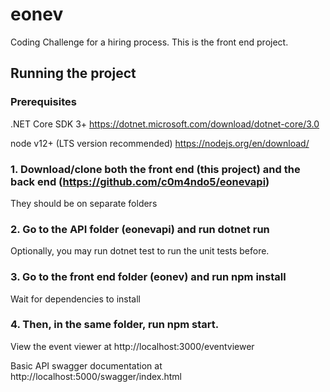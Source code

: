 # eonev

Coding Challenge for a hiring process. This is the front end project.

## Running the project

### Prerequisites

.NET Core SDK 3+ https://dotnet.microsoft.com/download/dotnet-core/3.0

node v12+ (LTS version recommended) https://nodejs.org/en/download/

### 1. Download/clone both the front end (this project) and the back end (https://github.com/c0m4ndo5/eonevapi)

They should be on separate folders

### 2. Go to the API folder (eonevapi) and run dotnet run

Optionally, you may run dotnet test to run the unit tests before.

### 3. Go to the front end folder (eonev) and run npm install

Wait for dependencies to install

### 4. Then, in the same folder, run npm start.

View the event viewer at http://localhost:3000/eventviewer

Basic API swagger documentation at http://localhost:5000/swagger/index.html
